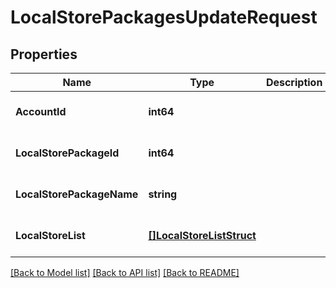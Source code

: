 # LocalStorePackagesUpdateRequest

## Properties
Name | Type | Description | Notes
------------ | ------------- | ------------- | -------------
**AccountId** | **int64** |  | [optional] [default to null]
**LocalStorePackageId** | **int64** |  | [optional] [default to null]
**LocalStorePackageName** | **string** |  | [optional] [default to null]
**LocalStoreList** | [**[]LocalStoreListStruct**](local_store_list_struct.md) |  | [optional] [default to null]

[[Back to Model list]](../README.md#documentation-for-models) [[Back to API list]](../README.md#documentation-for-api-endpoints) [[Back to README]](../README.md)


